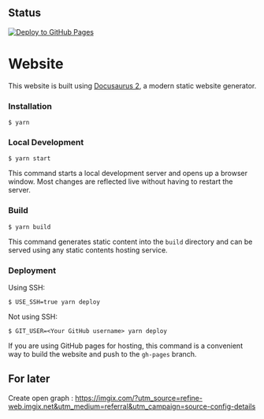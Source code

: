 ## Status 

[![Deploy to GitHub Pages](https://github.com/Horsty80/horsty80.github.io/actions/workflows/gh-page.yml/badge.svg)](https://github.com/Horsty80/horsty80.github.io/actions/workflows/gh-page.yml)

# Website

This website is built using [Docusaurus 2](https://docusaurus.io/), a modern static website generator.

### Installation

```
$ yarn
```

### Local Development

```
$ yarn start
```

This command starts a local development server and opens up a browser window. Most changes are reflected live without having to restart the server.

### Build

```
$ yarn build
```

This command generates static content into the `build` directory and can be served using any static contents hosting service.

### Deployment

Using SSH:

```
$ USE_SSH=true yarn deploy
```

Not using SSH:

```
$ GIT_USER=<Your GitHub username> yarn deploy
```

If you are using GitHub pages for hosting, this command is a convenient way to build the website and push to the `gh-pages` branch.

## For later

Create open graph : https://imgix.com/?utm_source=refine-web.imgix.net&utm_medium=referral&utm_campaign=source-config-details